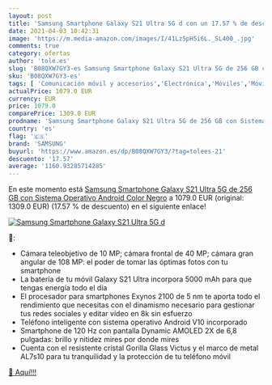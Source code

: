 ```yaml
---
layout: post
title: 'Samsung Smartphone Galaxy S21 Ultra 5G d con un 17.57 % de descuento'
date: 2021-04-03 10:42:31
image: 'https://m.media-amazon.com/images/I/41Lz5pH5i6L._SL400_.jpg'
comments: true
category: ofertas
author: 'tole.es'
slug: 'B08QXW7GY3-es Samsung Smartphone Galaxy S21 Ultra 5G de 256 GB con...'
sku: 'B08QXW7GY3-es'
tags: [ 'Comunicación móvil y accesorios','Electrónica','Móviles','Móviles y smartphones libres','android','samsung', ]
actualPrice: 1079.0 EUR
currency: EUR
price: 1079.0
comparePrice: 1309.0 EUR
prodname: 'Samsung Smartphone Galaxy S21 Ultra 5G de 256 GB con Sistema Operativo Android Color Negro'
country: 'es'
flag: '🇪🇸'
brand: 'SAMSUNG'
buyurl: 'https://www.amazon.es/dp/B08QXW7GY3/?tag=tolees-21'
descuento: '17.57'
average: '1160.93285714285'
---
```


En este momento está [Samsung Smartphone Galaxy S21 Ultra 5G de 256 GB con Sistema Operativo Android Color Negro](https://www.amazon.es/dp/B08QXW7GY3/?tag=tolees-21) a 1079.0 EUR (original: 1309.0 EUR) (17.57 %  de descuento) en el siguiente enlace!

[![Samsung Smartphone Galaxy S21 Ultra 5G d](https://m.media-amazon.com/images/I/41Lz5pH5i6L._SL400_.jpg)](https://www.amazon.es/dp/B08QXW7GY3/?tag=tolees-21)

🔎:

- Cámara teleobjetivo de 10 MP; cámara frontal de 40 MP; cámara gran angular de 108 MP: el poder de tomar las óptimas fotos con tu smartphone
- La batería de tu móvil Galaxy S21 Ultra incorpora 5000 mAh para que tengas energía todo el día
- El procesador para smartphones Exynos 2100 de 5 nm te aporta todo el rendimiento que necesitas con el dinamismo necesario para gestionar tus redes sociales y editar vídeo en 8k sin esfuerzo
- Teléfono inteligente con sistema operativo Android V10 incorporado
- Smartphone de 120 Hz con pantalla Dynamic AMOLED 2X de 6,8 pulgadas: brillo y nitidez mires por donde mires
- Cuenta con el resistente cristal Gorilla Glass Victus y el marco de metal AL7s10 para tu tranquilidad y la protección de tu teléfono móvil

[🛒 Aquí!!!](https://www.amazon.es/dp/B08QXW7GY3/?tag=tolees-21)
